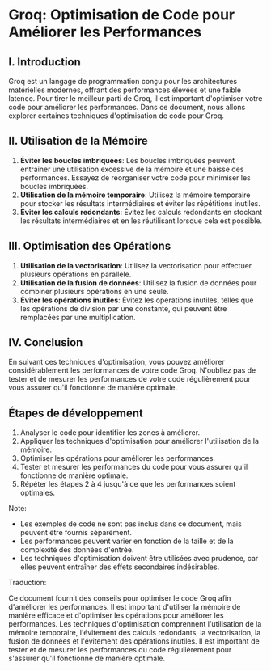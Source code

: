 Groq: Optimisation de Code pour Améliorer les Performances
=====================================================

I. Introduction
--------------

Groq est un langage de programmation conçu pour les architectures matérielles modernes, offrant des performances élevées et une faible latence. Pour tirer le meilleur parti de Groq, il est important d'optimiser votre code pour améliorer les performances. Dans ce document, nous allons explorer certaines techniques d'optimisation de code pour Groq.

II. Utilisation de la Mémoire
-----------------------------

1. **Éviter les boucles imbriquées**: Les boucles imbriquées peuvent entraîner une utilisation excessive de la mémoire et une baisse des performances. Essayez de réorganiser votre code pour minimiser les boucles imbriquées.
2. **Utilisation de la mémoire temporaire**: Utilisez la mémoire temporaire pour stocker les résultats intermédiaires et éviter les répétitions inutiles.
3. **Éviter les calculs redondants**: Évitez les calculs redondants en stockant les résultats intermédiaires et en les réutilisant lorsque cela est possible.

III. Optimisation des Opérations
--------------------------------

1. **Utilisation de la vectorisation**: Utilisez la vectorisation pour effectuer plusieurs opérations en parallèle.
2. **Utilisation de la fusion de données**: Utilisez la fusion de données pour combiner plusieurs opérations en une seule.
3. **Éviter les opérations inutiles**: Évitez les opérations inutiles, telles que les opérations de division par une constante, qui peuvent être remplacées par une multiplication.

IV. Conclusion
--------------

En suivant ces techniques d'optimisation, vous pouvez améliorer considérablement les performances de votre code Groq. N'oubliez pas de tester et de mesurer les performances de votre code régulièrement pour vous assurer qu'il fonctionne de manière optimale.

Étapes de développement
------------------------

1. Analyser le code pour identifier les zones à améliorer.
2. Appliquer les techniques d'optimisation pour améliorer l'utilisation de la mémoire.
3. Optimiser les opérations pour améliorer les performances.
4. Tester et mesurer les performances du code pour vous assurer qu'il fonctionne de manière optimale.
5. Répéter les étapes 2 à 4 jusqu'à ce que les performances soient optimales.

Note:

* Les exemples de code ne sont pas inclus dans ce document, mais peuvent être fournis séparément.
* Les performances peuvent varier en fonction de la taille et de la complexité des données d'entrée.
* Les techniques d'optimisation doivent être utilisées avec prudence, car elles peuvent entraîner des effets secondaires indésirables.

Traduction:

Ce document fournit des conseils pour optimiser le code Groq afin d'améliorer les performances. Il est important d'utiliser la mémoire de manière efficace et d'optimiser les opérations pour améliorer les performances. Les techniques d'optimisation comprennent l'utilisation de la mémoire temporaire, l'évitement des calculs redondants, la vectorisation, la fusion de données et l'évitement des opérations inutiles. Il est important de tester et de mesurer les performances du code régulièrement pour s'assurer qu'il fonctionne de manière optimale.